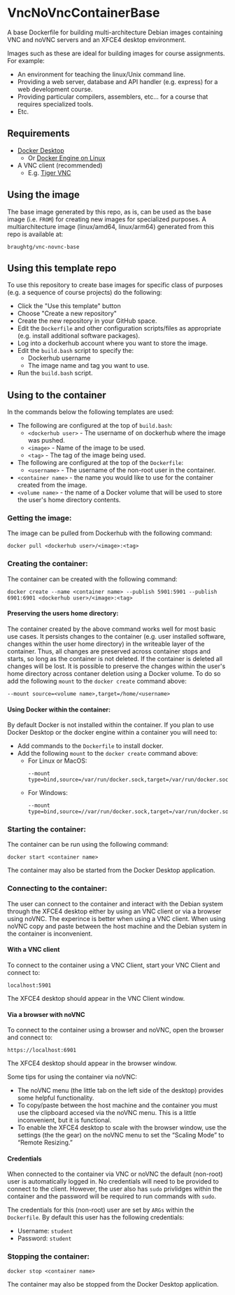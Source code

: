 # VncNoVncContainerBase
A base Dockerfile for building multi-architecture Debian images containing VNC and noVNC servers and an XFCE4 desktop environment.

Images such as these are ideal for building images for course assignments.  For example:
* An environment for teaching the linux/Unix command line.
* Providing a web server, database and API handler (e.g. express) for a web development course.
* Providing particular compilers, assemblers, etc... for a course that requires specialized tools.
* Etc.

## Requirements

* [Docker Desktop](https://docs.docker.com/desktop/install/windows-install/)
  * Or [Docker Engine on Linux](https://docs.docker.com/engine/install/)
* A VNC client (recommended)
  * E.g. [Tiger VNC](https://sourceforge.net/projects/tigervnc/files/stable/)

## Using the image
The base image generated by this repo, as is, can be used as the base image (i.e. `FROM`) for creating new images for specialized purposes.  A multiarchitecture image (linux/amd64, linux/arm64) generated from this repo is available at:

```
braughtg/vnc-novnc-base
```

## Using this template repo
To use this repository to create base images for specific class of purposes (e.g. a sequence of course projects) do the following:
* Click the "Use this template" button
* Choose "Create a new repository"
* Create the new repository in your GitHub space.
* Edit the `Dockerfile` and other configuration scripts/files as appropriate (e.g. install additional software packages).
* Log into a dockerhub account where you want to store the image.
* Edit the `build.bash` script to specify the:
  * Dockerhub username
  * The image name and tag you want to use.
* Run the `build.bash` script.



## Using to the container
In the commands below the following templates are used:
* The following are configured at the top of `build.bash`:
  * `<dockerhub user>` - The username of on dockerhub where the image was pushed.
  * `<image>` - Name of the image to be used.
  * `<tag>` - The tag of the image being used.
* The following are configured at the top of the `Dockerfile`:
  * `<username>` - The username of the non-root user in the container. 
* `<container name>` - the name you would like to use for the container created from the image.
* `<volume name>` - the name of a Docker volume that will be used to store the user's home directory contents.

### Getting the image:
The image can be pulled from Dockerhub with the following command:
```
docker pull <dockerhub user>/<image>:<tag>
```

### Creating the container:
The container can be created with the following command:

```
docker create --name <container name> --publish 5901:5901 --publish 6901:6901 <dockerhub user>/<image>:<tag>
```

#### Preserving the users home directory:
The container created by the above command works well for most basic use cases. It persists changes to the container (e.g. user installed software, changes within the user home directory) in the writeable layer of the container.  Thus, all changes are preserved across container stops and starts, so long as the container is not deleted.  If the container is deleted all changes will be lost. It is possible to preserve the changes within the user's home directory across contaner deletion using a Docker volume.  To do so add the following `mount` to the `docker create` command above:

```
--mount source=<volume name>,target=/home/<username>
```

#### Using Docker within the container:
By default Docker is not installed within the container.  If you plan to use Docker Desktop or the docker engine within a container you will need to:

* Add commands to the `Dockerfile` to install docker.
* Add the following `mount` to the `docker create` command above:
  * For Linux or MacOS:
    ```
    --mount type=bind,source=/var/run/docker.sock,target=/var/run/docker.sock
    ```
  * For Windows:
    ```
    --mount type=bind,source=//var/run/docker.sock,target=/var/run/docker.sock
    ```

### Starting the container:
The container can be run using the following command:
```
docker start <container name>
```

The container may also be started from the Docker Desktop application.

### Connecting to the container:
The user can connect to the container and interact with the Debian system through the XFCE4 desktop either by using an VNC client or via a browser using noVNC.  The experince is better when using a VNC client. When using noVNC copy and paste between the host machine and the Debian system in the container is inconvenient. 

#### With a VNC client
To connect to the container using a VNC Client, start your VNC Client and connect to:
```
localhost:5901
```
  
The XFCE4 desktop should appear in the VNC Client window.

#### Via a browser with noVNC
To connect to the container using a browser and noVNC, open the browser and connect to: 
```
https://localhost:6901
```

The XFCE4 desktop should appear in the browser window.  

Some tips for using the container via noVNC:
* The noVNC menu (the little tab on the left side of the desktop) provides some helpful functionality.
* To copy/paste between the host machine and the container you must use the clipboard accesed via the noVNC menu. This is a little inconvenient, but it is functional.
* To enable the XFCE4 desktop to scale with the browser window, use the settings (the the gear) on the noVNC menu to set the “Scaling Mode” to “Remote Resizing.”

#### Credentials
When connected to the container via VNC or noVNC the default (non-root) user is automatically logged in.  No credentials will need to be provided to connect to the client. However, the user also has `sudo` privlidges within the container and the password will be required to run commands with `sudo`.

The credentials for this (non-root) user are set by `ARGs` within the `Dockerfile`.  By default this user has the following credentials:
* Username: `student`
* Password: `student`

### Stopping the container:
```
docker stop <container name>
```

The container may also be stopped from the Docker Desktop application.
